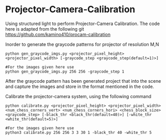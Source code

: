 # Projector-Camera-Calibration
Using structured light to perform Projector-Camera Calibration. The code here is adapted from the following git https://github.com/kamino410/procam-calibration


Inorder to generate the graycode patterns for projector of resolution M,N
```
python gen_graycode_imgs.py <projector_pixel_height> <projector_pixel_width> [-graycode_step <graycode_step(default=1)>]

#For the images given here use
python gen_graycode_imgs.py 256 256 -graycode_step 1

```

After the graycode pattern has been generated project that into the scene and capture the images and store in the format mentioned in the code.


Calibrate the projector-camera system, using the following command

```
python calibrate.py <projector_pixel_height> <projector_pixel_width> <num_chess_corners_vert> <num_chess_corners_hori> <chess_block_size> <graycode_step> [-black_thr <black_thr(default=40)>] [-white_thr <white_thr(default=5)>]

#For the images given here use
python3 calibrate.py 256 256 3 3 30 1 -black_thr 40 -white_thr 5


```
